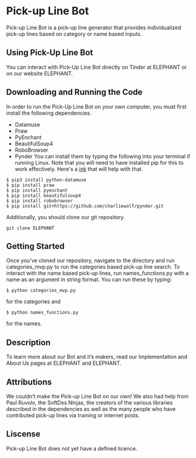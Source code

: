 # Pick-up Line Bot
Pick-up Line Bot is a pick-up line generator that provides individualized pick-up lines based on category or name based inputs. 

## Using Pick-Up Line Bot
You can interact with Pick-Up Line Bot directly on Tinder at ELEPHANT or on our website ELEPHANT. 

## Downloading and Running the Code
In order to run the Pick-Up Line Bot on your own computer, you must first install the following dependencies.
* Datamuse
* Praw
* PyEnchant
* BeautifulSoup4
* RoboBrowser
* Pynder
You can install them by typing the following into your terminal if running Linux. Note that you will need to have installed pip for this to work effectively. Here's a [ink](https://www.tecmint.com/install-pip-in-linux/) that will help with that. 
```
$ pip3 install python-datamuse
$ pip install praw
$ pip install pyenchant
$ pip install beautifulsoup4
$ pip install robobrowser
$ pip install git+https://github.com/charliewolf/pynder.git
```
Additionally, you should clone our git repository.

```
git clone ELEPHANT
```

## Getting Started
Once you’ve cloned our repository, navigate to the directory and run categories_mvp.py to run the categories based pick-up line search.  To interact with the name based pick-up lines, run names_functions.py with a name as an argument in string format. You can run these by typing:

```
$ python categories_mvp.py
```
for the categories and
```
$ python names_functions.py
```
for the names.

## Description
To learn more about our Bot and it’s makers, read our Implementation and About Us pages at ELEPHANT and ELEPHANT.

## Attributions
We couldn’t make the Pick-up Line Bot on our own! We also had help from Paul Ruvolo, the SoftDes Ninjas, the creators of the various libraries described in the dependencies as well as the many people who have contributed pick-up lines via training or internet posts. 

## Liscense
Pick-up Line Bot does not yet have a defined licence.  

